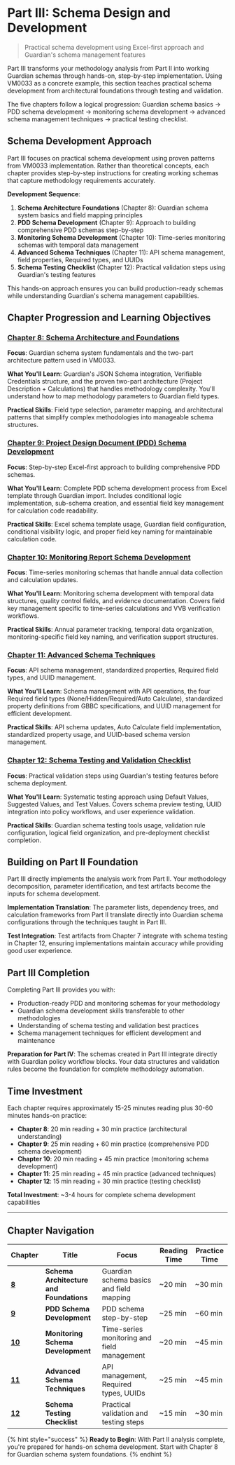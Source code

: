 # Part III: Schema Design and Development

> Practical schema development using Excel-first approach and Guardian's schema management features

Part III transforms your methodology analysis from Part II into working Guardian schemas through hands-on, step-by-step implementation. Using VM0033 as a concrete example, this section teaches practical schema development from architectural foundations through testing and validation.

The five chapters follow a logical progression: Guardian schema basics → PDD schema development → monitoring schema development → advanced schema management techniques → practical testing checklist.

## Schema Development Approach

Part III focuses on practical schema development using proven patterns from VM0033 implementation. Rather than theoretical concepts, each chapter provides step-by-step instructions for creating working schemas that capture methodology requirements accurately.

**Development Sequence**:
1. **Schema Architecture Foundations** (Chapter 8): Guardian schema system basics and field mapping principles
2. **PDD Schema Development** (Chapter 9): Approach to building comprehensive PDD schemas step-by-step
3. **Monitoring Schema Development** (Chapter 10): Time-series monitoring schemas with temporal data management
4. **Advanced Schema Techniques** (Chapter 11): API schema management, field properties, Required types, and UUIDs
5. **Schema Testing Checklist** (Chapter 12): Practical validation steps using Guardian's testing features

This hands-on approach ensures you can build production-ready schemas while understanding Guardian's schema management capabilities.

## Chapter Progression and Learning Objectives

### [Chapter 8: Schema Architecture and Foundations](chapter-8/README.md)
**Focus**: Guardian schema system fundamentals and the two-part architecture pattern used in VM0033.

**What You'll Learn**: Guardian's JSON Schema integration, Verifiable Credentials structure, and the proven two-part architecture (Project Description + Calculations) that handles methodology complexity. You'll understand how to map methodology parameters to Guardian field types.

**Practical Skills**: Field type selection, parameter mapping, and architectural patterns that simplify complex methodologies into manageable schema structures.

### [Chapter 9: Project Design Document (PDD) Schema Development](chapter-9/README.md)
**Focus**: Step-by-step Excel-first approach to building comprehensive PDD schemas.

**What You'll Learn**: Complete PDD schema development process from Excel template through Guardian import. Includes conditional logic implementation, sub-schema creation, and essential field key management for calculation code readability.

**Practical Skills**: Excel schema template usage, Guardian field configuration, conditional visibility logic, and proper field key naming for maintainable calculation code.

### [Chapter 10: Monitoring Report Schema Development](chapter-10/README.md)
**Focus**: Time-series monitoring schemas that handle annual data collection and calculation updates.

**What You'll Learn**: Monitoring schema development with temporal data structures, quality control fields, and evidence documentation. Covers field key management specific to time-series calculations and VVB verification workflows.

**Practical Skills**: Annual parameter tracking, temporal data organization, monitoring-specific field key naming, and verification support structures.

### [Chapter 11: Advanced Schema Techniques](chapter-11/README.md)
**Focus**: API schema management, standardized properties, Required field types, and UUID management.

**What You'll Learn**: Schema management with API operations, the four Required field types (None/Hidden/Required/Auto Calculate), standardized property definitions from GBBC specifications, and UUID management for efficient development.

**Practical Skills**: API schema updates, Auto Calculate field implementation, standardized property usage, and UUID-based schema version management.

### [Chapter 12: Schema Testing and Validation Checklist](chapter-12/README.md)
**Focus**: Practical validation steps using Guardian's testing features before schema deployment.

**What You'll Learn**: Systematic testing approach using Default Values, Suggested Values, and Test Values. Covers schema preview testing, UUID integration into policy workflows, and user experience validation.

**Practical Skills**: Guardian schema testing tools usage, validation rule configuration, logical field organization, and pre-deployment checklist completion.

## Building on Part II Foundation

Part III directly implements the analysis work from Part II. Your methodology decomposition, parameter identification, and test artifacts become the inputs for schema development.

**Implementation Translation**: The parameter lists, dependency trees, and calculation frameworks from Part II translate directly into Guardian schema configurations through the techniques taught in Part III.

**Test Integration**: Test artifacts from Chapter 7 integrate with schema testing in Chapter 12, ensuring implementations maintain accuracy while providing good user experience.

## Part III Completion

Completing Part III provides you with:

- Production-ready PDD and monitoring schemas for your methodology
- Guardian schema development skills transferable to other methodologies
- Understanding of schema testing and validation best practices
- Schema management techniques for efficient development and maintenance

**Preparation for Part IV**: The schemas created in Part III integrate directly with Guardian policy workflow blocks. Your data structures and validation rules become the foundation for complete methodology automation.

## Time Investment

Each chapter requires approximately 15-25 minutes reading plus 30-60 minutes hands-on practice:

- **Chapter 8**: 20 min reading + 30 min practice (architectural understanding)
- **Chapter 9**: 25 min reading + 60 min practice (comprehensive PDD schema development)
- **Chapter 10**: 20 min reading + 45 min practice (monitoring schema development)
- **Chapter 11**: 25 min reading + 45 min practice (advanced techniques)
- **Chapter 12**: 15 min reading + 30 min practice (testing checklist)

**Total Investment**: ~3-4 hours for complete schema development capabilities

---

## Chapter Navigation

| Chapter                        | Title                                   | Focus                                       | Reading Time | Practice Time |
| ------------------------------ | --------------------------------------- | ------------------------------------------- | ------------ | ------------- |
| **[8](chapter-8/README.md)**   | **Schema Architecture and Foundations** | Guardian schema basics and field mapping    | ~20 min      | ~30 min       |
| **[9](chapter-9/README.md)**   | **PDD Schema Development**              | PDD schema step-by-step                     | ~25 min      | ~60 min       |
| **[10](chapter-10/README.md)** | **Monitoring Schema Development**       | Time-series monitoring and field management | ~20 min      | ~45 min       |
| **[11](chapter-11/README.md)** | **Advanced Schema Techniques**          | API management, Required types, UUIDs       | ~25 min      | ~45 min       |
| **[12](chapter-12/README.md)** | **Schema Testing Checklist**            | Practical validation and testing steps      | ~15 min      | ~30 min       |


{% hint style="success" %}
**Ready to Begin**: With Part II analysis complete, you're prepared for hands-on schema development. Start with Chapter 8 for Guardian schema system foundations.
{% endhint %}